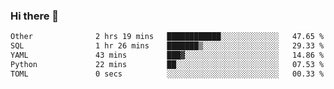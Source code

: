 ### Hi there 👋

<!--START_SECTION:waka-->

```txt
Other              2 hrs 19 mins   ████████████░░░░░░░░░░░░░   47.65 %
SQL                1 hr 26 mins    ███████▒░░░░░░░░░░░░░░░░░   29.33 %
YAML               43 mins         ███▓░░░░░░░░░░░░░░░░░░░░░   14.86 %
Python             22 mins         ██░░░░░░░░░░░░░░░░░░░░░░░   07.53 %
TOML               0 secs          ░░░░░░░░░░░░░░░░░░░░░░░░░   00.33 %
```

<!--END_SECTION:waka-->

<!--
**Jonas-VanHaeken/Jonas-VanHaeken** is a ✨ _special_ ✨ repository because its `README.md` (this file) appears on your GitHub profile.

Here are some ideas to get you started:

- 🔭 I’m currently working on ...
- 🌱 I’m currently learning ...
- 👯 I’m looking to collaborate on ...
- 🤔 I’m looking for help with ...
- 💬 Ask me about ...
- 📫 How to reach me: ...
- 😄 Pronouns: ...
- ⚡ Fun fact: ...
-->
